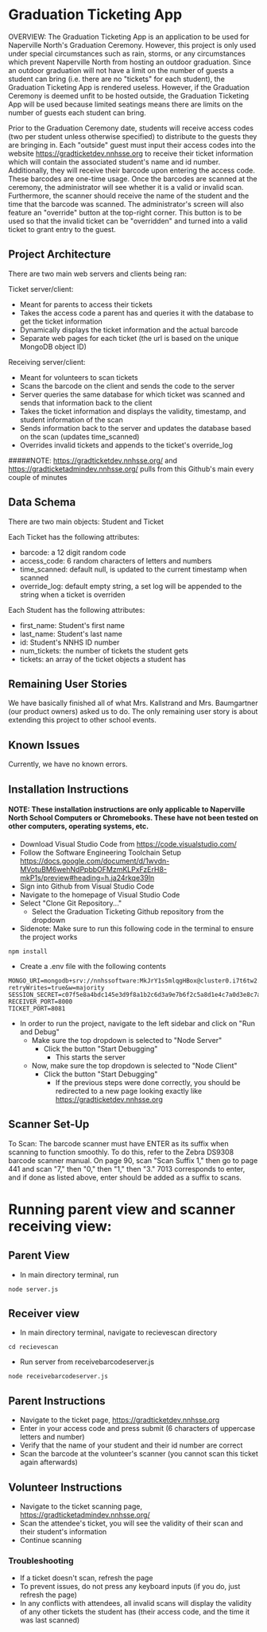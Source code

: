 # Graduation Ticketing App
OVERVIEW: The Graduation Ticketing App is an application to be used for Naperville North's Graduation Ceremony. However, this project is only used under special circumstances such as rain, storms, or any circumstances which prevent Naperville North from hosting an outdoor graduation. Since an outdoor graduation will not have a limit on the number of guests a student can bring (i.e. there are no "tickets" for each student), the Graduation Ticketing App is rendered useless. However, if the Graduation Ceremony is deemed unfit to be hosted outside, the Graduation Ticketing App will be used because limited seatings means there are limits on the number of guests each student can bring.

Prior to the Graduation Ceremony date, students will receive access codes (two per student unless otherwise specified) to distribute to the guests they are bringing in. Each "outside" guest must input their access codes into the website https://gradticketdev.nnhsse.org to receive their ticket information which will contain the associated student's name and id number. Additionally, they will receive their barcode upon entering the access code. These barcodes are one-time usage. Once the barcodes are scanned at the ceremony, the administrator will see whether it is a valid or invalid scan. Furthermore, the scanner should receive the name of the student and the time that the barcode was scanned. The administrator's screen will also feature an "override" button at the top-right corner. This button is to be used so that the invalid ticket can be "overridden" and turned into a valid ticket to grant entry to the guest.

## Project Architecture
There are two main web servers and clients being ran:

Ticket server/client:
- Meant for parents to access their tickets
- Takes the access code a parent has and queries it with the database to get the ticket information
- Dynamically displays the ticket information and the actual barcode
- Separate web pages for each ticket (the url is based on the unique MongoDB object ID)

Receiving server/client:
- Meant for volunteers to scan tickets
- Scans the barcode on the client and sends the code to the server
- Server queries the same database for which ticket was scanned and sends that information back to the client
- Takes the ticket information and displays the validity, timestamp, and student information of the scan
- Sends information back to the server and updates the database based on the scan (updates time_scanned)
- Overrides invalid tickets and appends to the ticket's override_log

#####NOTE: https://gradticketdev.nnhsse.org/ and https://gradticketadmindev.nnhsse.org/ pulls from this Github's main every couple of minutes

## Data Schema
There are two main objects: Student and Ticket

Each Ticket has the following attributes: 
- barcode: a 12 digit random code
- access_code: 6 random characters of letters and numbers
- time_scanned: default null, is updated to the current timestamp when scanned
- override_log: default empty string, a set log will be appended to the string when a ticket is overriden

Each Student has the following attributes:
- first_name: Student's first name
- last_name: Student's last name
- id: Student's NNHS ID number
- num_tickets: the number of tickets the student gets
- tickets: an array of the ticket objects a student has

## Remaining User Stories
We have basically finished all of what Mrs. Kallstrand and Mrs. Baumgartner (our product owners) asked us to do. The only remaining user story is about extending this project to other school events.

## Known Issues
Currently, we have no known errors.


## Installation Instructions
#### NOTE: These installation instructions are only applicable to Naperville North School Computers or Chromebooks. These have not been tested on other computers, operating systems, etc.

- Download Visual Studio Code from https://code.visualstudio.com/
- Follow the Software Engineering Toolchain Setup https://docs.google.com/document/d/1wvdn-MVotuBM6wehNdPpbbOFMzmKLPxFzErH8-mkP1s/preview#heading=h.ja24rkqe39ln
- Sign into Github from Visual Studio Code
- Navigate to the homepage of Visual Studio Code
- Select "Clone Git Repository..."
   - Select the Graduation Ticketing Github repository from the dropdown
- Sidenote: Make sure to run this following code in the terminal to ensure the project works
```
npm install
```

- Create a .env file with the following contents
```
MONGO_URI=mongodb+srv://nnhssoftware:MkJrY1s5mlqgHBox@cluster0.i7t6tw2.mongodb.net/?retryWrites=true&w=majority
SESSION_SECRET=c07f5e8a4bdc145e3d9f8a1b2c6d3a9e7b6f2c5a8d1e4c7a0d3e8c7a4b0d5
RECEIVER_PORT=8000
TICKET_PORT=8081
```
- In order to run the project, navigate to the left sidebar and click on "Run and Debug"
   - Make sure the top dropdown is selected to "Node Server"
     - Click the button "Start Debugging"
       - This starts the server
   - Now, make sure the top dropdown is selected to "Node Client"
     - Click the button "Start Debugging"
       - If the previous steps were done correctly, you should be redirected to a new page looking exactly like https://gradticketdev.nnhsse.org


## Scanner Set-Up
To Scan: The barcode scanner must have ENTER as its suffix when scanning to function smoothly. To do this, refer to the Zebra DS9308 barcode scanner manual. On page 90, scan "Scan Suffix 1," then go to page 441 and scan "7," then "0," then "1," then "3." 7013 corresponds to enter, and if done as listed above, enter should be added as a suffix to scans. 


# Running parent view and scanner receiving view:

## Parent View
- In main directory terminal, run 
```
node server.js
```

## Receiver view
- In main directory terminal, navigate to recievescan directory
```
cd recievescan
```
- Run server from receivebarcodeserver.js
```
node receivebarcodeserver.js
```

## Parent Instructions

- Navigate to the ticket page, https://gradticketdev.nnhsse.org
- Enter in your access code and press submit (6 characters of uppercase letters and number)
- Verify that the name of your student and their id number are correct
- Scan the barcode at the volunteer's scanner (you cannot scan this ticket again afterwards)

## Volunteer Instructions

- Navigate to the ticket scanning page, https://gradticketadmindev.nnhsse.org/
- Scan the attendee's ticket, you will see the validity of their scan and their student's information
- Continue scanning

### Troubleshooting

- If a ticket doesn't scan, refresh the page
- To prevent issues, do not press any keyboard inputs (if you do, just refresh the page)
- In any conflicts with attendees, all invalid scans will display the validity of any other tickets the student has (their access code, and the time it was last scanned)
